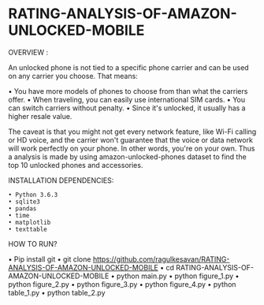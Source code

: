 # RATING-ANALYSIS-OF-AMAZON-UNLOCKED-MOBILE
OVERVIEW :

An unlocked phone is not tied to a specific phone carrier and can be used on any carrier you choose. 
That means:

• You have more models of phones to choose from than what the carriers offer.
• When traveling, you can easily use international SIM cards.
• You can switch carriers without penalty.
• Since it's unlocked, it usually has a higher resale value.

The caveat is that you might not get every network feature, like Wi-Fi calling or HD voice, and the carrier won't guarantee that the voice or data network will work perfectly on your phone. In other words, you're on your own.
Thus a analysis is made by using amazon-unlocked-phones dataset to find the top 10 unlocked phones  and accessories.

INSTALLATION  DEPENDENCIES:
    
    • Python 3.6.3
    • sqlite3
    • pandas
    • time
    • matplotlib
    • texttable

HOW TO RUN?
   
   • Pip install git
    • git clone https://github.com/ragulkesavan/RATING-ANALYSIS-OF-AMAZON-UNLOCKED-MOBILE
    • cd RATING-ANALYSIS-OF-AMAZON-UNLOCKED-MOBILE
    • python main.py
    • python figure_1.py
    • python figure_2.py
    • python figure_3.py
    • python figure_4.py
    • python table_1.py
    • python table_2.py
      
